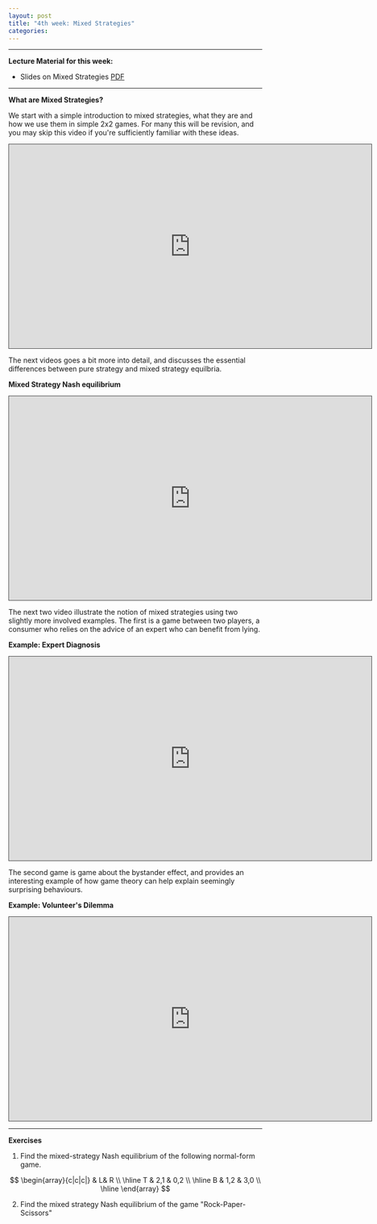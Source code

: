 ```yaml
---
layout: post
title: "4th week: Mixed Strategies"
categories: 
---
```




---

**Lecture Material for this week:** 

 
- Slides on Mixed Strategies [PDF](https://drive.google.com/uc?export=download&id=1Fl2Wjm4z0DKYre9jMzQVjes69q8kB8c9)



---



**What are Mixed Strategies?**

We start with a simple introduction to mixed strategies, what they are and how we use them in simple 2x2 games. For many this will be  revision, and you may skip this video if you're sufficiently familiar with these ideas. 

<iframe src="https://york.cloud.panopto.eu/Panopto/Pages/Embed.aspx?id=03db8a05-d7ce-491d-bb6d-adca00ea8159&autoplay=false&offerviewer=false&showtitle=false&showbrand=false&captions=false&interactivity=all" height="405" width="720" style="border: 1px solid #464646;" allowfullscreen allow="autoplay"></iframe>


The next videos goes a bit more into detail, and discusses the essential differences between pure strategy and mixed strategy equilbria.


**Mixed Strategy Nash equilibrium**

<iframe src="https://york.cloud.panopto.eu/Panopto/Pages/Embed.aspx?id=21dedfc9-e661-4408-b450-adca00fc7c2c&autoplay=false&offerviewer=false&showtitle=false&showbrand=false&captions=false&interactivity=all" height="405" width="720" style="border: 1px solid #464646;" allowfullscreen allow="autoplay"></iframe>


The next two video illustrate the notion of mixed strategies using two slightly more involved examples. The first is a game between two players, a consumer who relies on the advice of an expert who can benefit from lying. 

**Example: Expert Diagnosis**
<iframe src="https://york.cloud.panopto.eu/Panopto/Pages/Embed.aspx?id=66ea15fe-33a2-40d9-9c2a-adca01031842&autoplay=false&offerviewer=false&showtitle=false&showbrand=false&captions=false&interactivity=all" height="405" width="720" style="border: 1px solid #464646;" allowfullscreen allow="autoplay"></iframe>

The second game is game about the bystander effect, and provides an interesting example of how game theory can help explain seemingly surprising behaviours. 

**Example: Volunteer's Dilemma**
<iframe src="https://york.cloud.panopto.eu/Panopto/Pages/Embed.aspx?id=8a55bf41-ef28-4607-a910-adca0108f1e2&autoplay=false&offerviewer=false&showtitle=false&showbrand=false&captions=false&interactivity=all" height="405" width="720" style="border: 1px solid #464646;" allowfullscreen allow="autoplay"></iframe>


---

**Exercises**

1. Find the mixed-strategy Nash equilibrium of the following normal-form game.

$$
\begin{array}{c|c|c|} 
& L& R \\
\hline T & 2,1 & 0,2 \\
\hline B & 1,2 & 3,0 \\
\hline \end{array}
$$

2. Find the mixed strategy Nash equilibrium of the game "Rock-Paper-Scissors"

